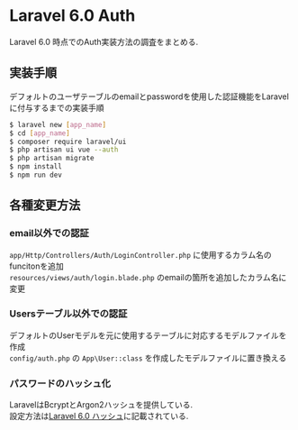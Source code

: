 # Laravel 6.0  Auth

Laravel 6.0 時点でのAuth実装方法の調査をまとめる.

## 実装手順

デフォルトのユーザテーブルのemailとpasswordを使用した認証機能をLaravelに付与するまでの実装手順

```bash
$ laravel new [app_name]
$ cd [app_name]
$ composer require laravel/ui
$ php artisan ui vue --auth
$ php artisan migrate
$ npm install
$ npm run dev
```

## 各種変更方法

### email以外での認証

`app/Http/Controllers/Auth/LoginController.php` に使用するカラム名のfuncitonを追加  
`resources/views/auth/login.blade.php` のemailの箇所を追加したカラム名に変更  

### Usersテーブル以外での認証

デフォルトのUserモデルを元に使用するテーブルに対応するモデルファイルを作成  
`config/auth.php` の `App\User::class` を作成したモデルファイルに置き換える  

### パスワードのハッシュ化

LaravelはBcryptとArgon2ハッシュを提供している.  
設定方法は[Laravel 6.0 ハッシュ](https://readouble.com/laravel/6.0/ja/hashing.html)に記載されている.
